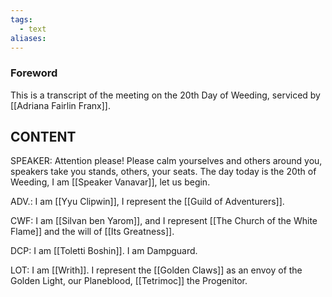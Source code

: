 ```yaml
---
tags:
  - text
aliases:
---
```


### Foreword
This is a transcript of the meeting on the 20th Day of Weeding, serviced by [[Adriana Fairlin Franx]].

## CONTENT

SPEAKER: Attention please! Please calm yourselves and others around you, speakers take you stands, others, your seats. The day today is the 20th of Weeding, I am [[Speaker Vanavar]], let us begin.

ADV.: I am [[Yyu Clipwin]], I represent the [[Guild of Adventurers]].

CWF: I am [[Silvan ben Yarom]], and I represent [[The Church of the White Flame]] and the will of [[Its Greatness]].

DCP: I am [[Toletti Boshin]]. I am Dampguard. 

LOT: I am [[Writh]]. I represent the [[Golden Claws]] as an envoy of the Golden Light, our Planeblood, [[Tetrimoc]] the Progenitor.



